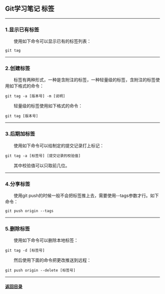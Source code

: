## Git学习笔记 标签
---
### 1.显示已有标签

&emsp;&emsp;使用如下命令可以显示已有的标签列表：
```
git tag
```
---
### 2.创建标签

&emsp;&emsp;标签有两种形式，一种是含附注的标签，一种轻量级的标签，含附注的标签使用如下格式的命令：
```
git tag -a [版本号] -m [说明]
```
&emsp;&emsp;轻量级的标签使用如下格式的命令：
```
git tag [版本号]
```

---
### 3.后期加标签

&emsp;&emsp;使用如下命令可以给制定的提交记录打上标记：
```
git tag -a [标签号] [提交记录的校验值]
```
&emsp;&emsp;其中校验值可以只取前几位。

---
### 4.分享标签

&emsp;&emsp;使用git push的时候一般不会把标签推上去，需要使用--tags参数才行。如下命令：
```
git push origin --tags
```

---
### 5.删除标签

&emsp;&emsp;使用如下命令可以删除本地标签：
```
git tag -d [标签号]
```
&emsp;&emsp;然后使用下面的命令把更改推送到远程：
```
git push origin --delete [标签号]
```

---

#### [返回目录](./)
